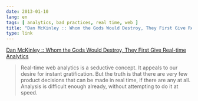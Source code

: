 ```yaml
---
date: 2013-01-10
lang: en
tags: [ analytics, bad practices, real time, web ]
title: "Dan McKinley :: Whom the Gods Would Destroy, They First Give Real-time Analytics"
type: link
---
```


[Dan McKinley :: Whom the Gods Would Destroy, They First Give Real-time
Analytics](http://mcfunley.com/whom-the-gods-would-destroy-they-first-give-real-time-analytics)

> Real-time web analytics is a seductive concept. It appeals to our
> desire for instant gratification. But the truth is that there are very
> few product decisions that can be made in real time, if there are any
> at all. Analysis is difficult enough already, without attempting to do
> it at speed.

